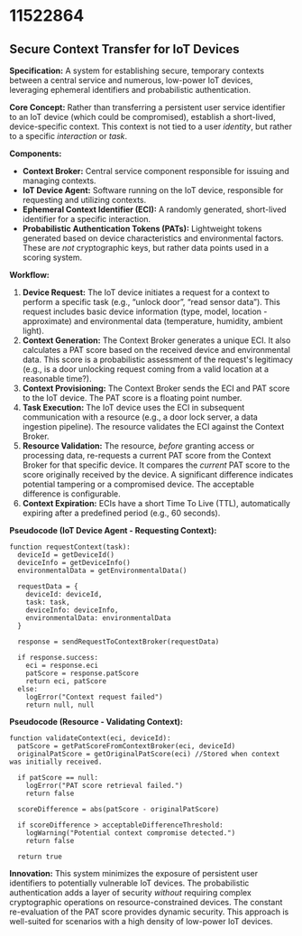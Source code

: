 # 11522864

## Secure Context Transfer for IoT Devices

**Specification:** A system for establishing secure, temporary contexts between a central service and numerous, low-power IoT devices, leveraging ephemeral identifiers and probabilistic authentication.

**Core Concept:**  Rather than transferring a persistent user service identifier to an IoT device (which could be compromised), establish a short-lived, device-specific context.  This context is not tied to a user *identity*, but rather to a specific *interaction* or *task*.

**Components:**

*   **Context Broker:** Central service component responsible for issuing and managing contexts.
*   **IoT Device Agent:** Software running on the IoT device, responsible for requesting and utilizing contexts.
*   **Ephemeral Context Identifier (ECI):** A randomly generated, short-lived identifier for a specific interaction.
*   **Probabilistic Authentication Tokens (PATs):**  Lightweight tokens generated based on device characteristics and environmental factors. These are *not* cryptographic keys, but rather data points used in a scoring system.

**Workflow:**

1.  **Device Request:** The IoT device initiates a request for a context to perform a specific task (e.g., “unlock door”, “read sensor data”). This request includes basic device information (type, model, location - approximate) and environmental data (temperature, humidity, ambient light).
2.  **Context Generation:** The Context Broker generates a unique ECI.  It also calculates a PAT score based on the received device and environmental data.  This score is a probabilistic assessment of the request's legitimacy (e.g., is a door unlocking request coming from a valid location at a reasonable time?).
3.  **Context Provisioning:** The Context Broker sends the ECI and PAT score to the IoT device.  The PAT score is a floating point number.
4.  **Task Execution:** The IoT device uses the ECI in subsequent communication with a resource (e.g., a door lock server, a data ingestion pipeline). The resource validates the ECI against the Context Broker.
5.  **Resource Validation:** The resource, *before* granting access or processing data, re-requests a current PAT score from the Context Broker for that specific device. It compares the *current* PAT score to the score originally received by the device. A significant difference indicates potential tampering or a compromised device.  The acceptable difference is configurable.
6.  **Context Expiration:** ECIs have a short Time To Live (TTL), automatically expiring after a predefined period (e.g., 60 seconds).

**Pseudocode (IoT Device Agent - Requesting Context):**

```
function requestContext(task):
  deviceId = getDeviceId()
  deviceInfo = getDeviceInfo()
  environmentalData = getEnvironmentalData()

  requestData = {
    deviceId: deviceId,
    task: task,
    deviceInfo: deviceInfo,
    environmentalData: environmentalData
  }

  response = sendRequestToContextBroker(requestData)

  if response.success:
    eci = response.eci
    patScore = response.patScore
    return eci, patScore
  else:
    logError("Context request failed")
    return null, null
```

**Pseudocode (Resource - Validating Context):**

```
function validateContext(eci, deviceId):
  patScore = getPatScoreFromContextBroker(eci, deviceId)
  originalPatScore = getOriginalPatScore(eci) //Stored when context was initially received.

  if patScore == null:
    logError("PAT score retrieval failed.")
    return false

  scoreDifference = abs(patScore - originalPatScore)

  if scoreDifference > acceptableDifferenceThreshold:
    logWarning("Potential context compromise detected.")
    return false

  return true
```

**Innovation:** This system minimizes the exposure of persistent user identifiers to potentially vulnerable IoT devices.  The probabilistic authentication adds a layer of security *without* requiring complex cryptographic operations on resource-constrained devices.  The constant re-evaluation of the PAT score provides dynamic security.  This approach is well-suited for scenarios with a high density of low-power IoT devices.